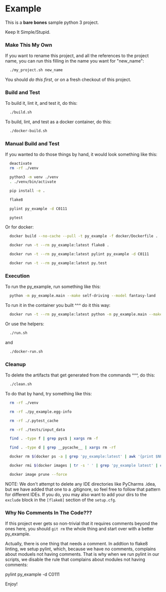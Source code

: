 # Example

This is a **bare bones** sample python 3 project.

Keep It Simple/Stupid.

### Make This My Own
If you want to rename this project, and all the references to the project name,
you can run this filling in the name you want for "new_name":
```bash
  ./my_project.sh new_name
```

You should *do this first*, or on a fresh checkout of this project.

### Build and Test
To build it, lint it, and test it, do this:
```bash
  ./build.sh
```

To build, lint, and test as a docker container, do this:
```bash
  ./docker-build.sh 
```

### Manual Build and Test

If you wanted to do those things by hand, it would look something like this:

```bash
  deactivate
  rm -rf ./venv

  python3 -m venv ./venv
  . ./venv/bin/activate

  pip install -e .

  flake8

  pylint py_example -d C0111

  pytest
```

Or for docker:

```bash
  docker build --no-cache --pull -t py_example -f docker/Dockerfile .

  docker run -t --rm py_example:latest flake8 .

  docker run -t --rm py_example:latest pylint py_example -d C0111

  docker run -t --rm py_example:latest py.test

```

### Execution

To run the py_example, run something like this:
```bash
  python -m py_example.main --make self-driving --model fantasy-land
```

To run it in the container you built ^^^ do it this way:
```bash
  docker run -t --rm py_example:latest python -m py_example.main --make self-driving --model fantasy-land
```

Or use the helpers:
```bash
  ./run.sh
```
and
```bash
  ./docker-run.sh
```

### Cleanup

To delete the artifacts that get generated from the commands ^^^, do this:
```bash
  ./clean.sh
```

To do that by hand, try something like this:
```bash
  rm -rf ./venv

  rm -rf ./py_example.egg-info

  rm -rf ./.pytest_cache

  rm -rf ./tests/input_data

  find . -type f | grep pyc$ | xargs rm -f

  find . -type d | grep __pycache__ | xargs rm -rf

  docker rm $(docker ps -a | grep 'py_example:latest' | awk '{print $NF}')

  docker rmi $(docker images | tr -s ' ' | grep 'py_example latest' | cut -d' ' -f3)

  docker image prune --force
```

NOTE:  We don't attempt to delete any IDE directories like PyCharms .idea,
but we have added that one to a .gitignore, so feel free to follow that 
pattern for different IDEs. If you do, you may also want to add your dirs
to the `exclude` block in the `[flake8]` section of the `setup.cfg`. 

### Why No Comments In The Code???
If this project ever gets so non-trivial that it requires comments beyond the ones here, you should `git rm` the whole thing and start over with a better py_example.

Actually, there is one thing that needs a comment. In addtion to flake8 linting, we setup pylint, which, because we have no comments, complains about moduels not having comments. That is why when we run pylint in our scripts, we disable the rule that complains about modules not having comments:

   pylint py_example -d C0111

Enjoy!
